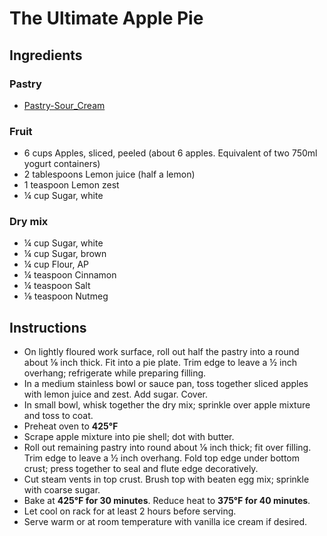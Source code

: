 # The Ultimate Apple Pie

## Ingredients

### Pastry

- [Pastry-Sour_Cream](Pastry-Sour_Cream.md)

### Fruit

- 6 cups Apples, sliced, peeled (about 6 apples. Equivalent of two 750ml yogurt containers)
- 2 tablespoons Lemon juice (half a lemon)
- 1 teaspoon Lemon zest
- ¼ cup Sugar, white

### Dry mix

- ¼ cup Sugar, white
- ¼ cup Sugar, brown
- ¼ cup Flour, AP
- ¼ teaspoon Cinnamon
- ¼ teaspoon Salt
- ⅛ teaspoon Nutmeg

## Instructions

- On lightly floured work surface, roll out half the pastry into a round about ⅛ inch thick. Fit into a pie plate. Trim edge to leave a ½ inch overhang; refrigerate while preparing filling.
- In a medium stainless bowl or sauce pan, toss together sliced apples with lemon juice and zest. Add sugar. Cover.
- In small bowl, whisk together the dry mix; sprinkle over apple mixture and toss to coat.
- Preheat oven to **425℉**
- Scrape apple mixture into pie shell; dot with butter. 
- Roll out remaining pastry into round about ⅛ inch thick; fit over filling. Trim edge to leave a ½ inch overhang. Fold top edge under bottom crust; press together to seal and flute edge decoratively.
- Cut steam vents in top crust. Brush top with beaten egg mix; sprinkle with coarse sugar. 
- Bake at  **425℉ for 30 minutes**. Reduce heat to **375℉ for 40 minutes**.
- Let cool on rack for at least 2 hours before serving.  
- Serve warm or at room temperature with vanilla ice cream if desired.

<!-- Notes 

20251005: Bake first time. Use zest and juice from one lime.

Source: [Canadian Living - October 2018](https://www.canadianliving.com/food/baking-and-desserts/recipe/the-ultimate-apple-pie)

-->
